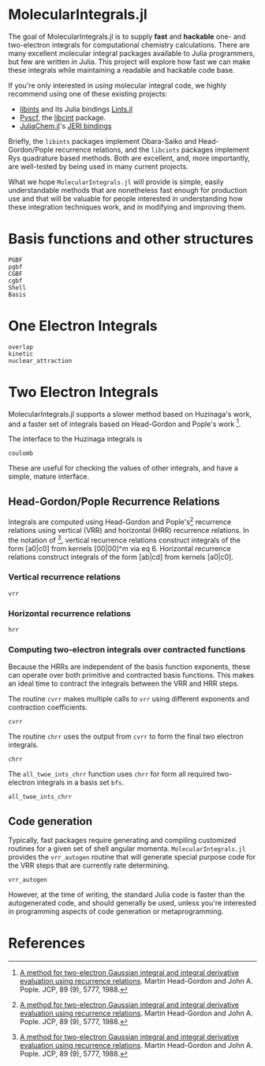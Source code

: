 # MolecularIntegrals.jl

The goal of MolecularIntegrals.jl is to supply **fast** and
**hackable** one- and two-electron integrals for computational
chemistry calculations.  There are many excellent molecular integral
packages available to Julia programmers, but few are written *in*
Julia. This project will explore how fast we can make these integrals
while maintaining a readable and hackable code base.

If you're only interested in *using* molecular integral code, we highly recommend using one of these existing projects:

- [libints](https://github.com/evaleev/libint) and its Julia bindings [Lints.jl](https://github.com/FermiQC/Lints.jl)
- [Pyscf](https://github.com/pyscf/pyscf), the [libcint](https://github.com/sunqm/libcint) package.
- [JuliaChem.jl](https://github.com/davpoolechem/JuliaChem.jl)'s [JERI bindings](https://github.com/davpoolechem/JuliaChem.jl/tree/development/deps/src)

Briefly, the `libints` packages implement Obara-Saiko and Head-Gordon/Pople recurrence relations, and the `libcints` packages implement 
Rys quadrature based methods. Both are excellent, and, more importantly, are well-tested by being used in many current projects.

What we hope `MolecularIntegrals.jl` will provide is simple, easily understandable methods that are nonetheless 
fast enough for production use and that will be valuable for people interested in understanding 
how these integration techniques work, and in modifying and improving them.


# Basis functions and other structures
```@docs
PGBF
pgbf
CGBF
cgbf
Shell
Basis
```

# One Electron Integrals
```@docs
overlap
kinetic
nuclear_attraction
```

# Two Electron Integrals
MolecularIntegrals.jl supports a slower method based on Huzinaga's work,
and a faster set of integrals based on Head-Gordon and Pople's work [^HGP].

The interface to the Huzinaga integrals is
```@docs
coulomb
```
These are useful for checking the values of other integrals, and have a 
simple, mature interface.

## Head-Gordon/Pople Recurrence Relations
Integrals are computed using Head-Gordon and Pople's[^HGP] recurrence relations using
vertical (VRR) and horizontal (HRR) recurrence relations. In the notation of [^HGP], vertical recurrence relations 
construct integrals of the form [a0|c0] from kernels [00|00]^m via eq 6. Horizontal recurrence relations 
construct integrals of the form [ab|cd] from kernels [a0|c0].

### Vertical recurrence relations
```@docs
vrr
```

### Horizontal recurrence relations
```@docs
hrr
```

### Computing two-electron integrals over contracted functions
Because the HRRs are independent of the basis function exponents, these can
operate over both primitive and contracted basis functions. This makes
an ideal time to contract the integrals between the VRR and HRR steps.

The routine `cvrr` makes multiple calls to `vrr` using different
exponents and contraction coefficients.
```@docs
cvrr
```

The routine `chrr` uses the output from `cvrr` to form the final two
electron integrals.
```@docs
chrr
```

The `all_twoe_ints_chrr` function uses `chrr` for form all required two-
electron integrals in a basis set `bfs`.
```@docs
all_twoe_ints_chrr
```

## Code generation
Typically, fast packages require generating and compiling customized routines for a given
set of shell angular momenta. `MolecularIntegrals.jl` provides the `vrr_autogen` routine
that will generate special purpose code for the VRR steps that are currently rate
determining.
```@docs
vrr_autogen
```
However, at the time of writing, the standard Julia code is faster than the autogenerated
code, and should generally be used, unless you're interested in programming aspects
of code generation or metaprogramming.


# References
[^HGP]: [A method for two-electron Gaussian integral and integral derivative
      evaluation using recurrence relations](https://doi.org/10.1063/1.455553). 
      Martin Head-Gordon and John A. Pople. JCP, 89 (9), 5777, 1988.
